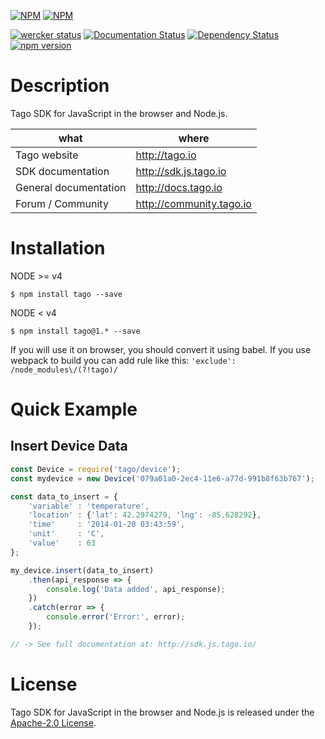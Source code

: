 [![NPM](https://nodei.co/npm/tago.png?downloads=true&downloadRank=true)](https://nodei.co/npm/tago/) [![NPM](https://nodei.co/npm-dl/tago.png?months=6&height=3)](https://nodei.co/npm/tago/)

[![wercker status](https://app.wercker.com/status/12d43c8ca43a5553ce055212e62561ac/s "wercker status")](https://app.wercker.com/project/bykey/12d43c8ca43a5553ce055212e62561ac)
[![Documentation Status](https://readthedocs.org/projects/tago-sdk-js-documentation/badge/?version=latest)](http://tago-sdk-js-documentation.readthedocs.io/en/latest/?badge=latest)
[![Dependency Status](https://david-dm.org/tago-io/tago-sdk-js.svg)](https://david-dm.org/tago-io/tago-sdk-js)
[![npm version](https://badge.fury.io/js/tago.svg?style=flat)](http://badge.fury.io/js/tago)

# Description

Tago SDK for JavaScript in the browser and Node.js.

| what                  | where                    |
|-----------------------|--------------------------|
| Tago website          | http://tago.io           |
| SDK documentation     | http://sdk.js.tago.io    |
| General documentation | http://docs.tago.io      |
| Forum / Community     | http://community.tago.io |

# Installation

NODE >= v4
```
$ npm install tago --save
```

NODE < v4
```
$ npm install tago@1.* --save
```

If you will use it on browser, you should convert it using babel. If you use webpack to build you can add rule like this: ```'exclude': /node_modules\/(?!tago)/```

# Quick Example
## Insert Device Data
``` javascript
const Device = require('tago/device');
const mydevice = new Device('079a01a0-2ec4-11e6-a77d-991b8f63b767');

const data_to_insert = {
    'variable' : 'temperature',
    'location' : {'lat': 42.2974279, 'lng': -85.628292},
    'time'     : '2014-01-20 03:43:59',
    'unit'     : 'C',
    'value'    : 63
};

my_device.insert(data_to_insert)
    .then(api_response => {
        console.log('Data added', api_response);
    })
    .catch(error => {
        console.error('Error:', error);
    });

// -> See full documentation at: http://sdk.js.tago.io/
```

# License

Tago SDK for JavaScript in the browser and Node.js is released under the [Apache-2.0 License](https://github.com/tago-io/tago-sdk-js/blob/master/LICENSE.md).